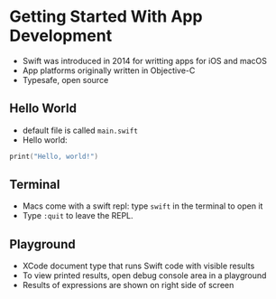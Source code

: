 # Getting Started With App Development

- Swift was introduced in 2014 for writting apps for iOS and macOS
- App platforms originally written in Objective-C
- Typesafe, open source

## Hello World

- default file is called `main.swift`
- Hello world:

```swift
print("Hello, world!")
```

## Terminal

- Macs come with a swift repl: type `swift` in the terminal to open it
- Type `:quit` to leave the REPL.

## Playground

- XCode document type that runs Swift code with visible results
- To view printed results, open debug console area in a playground
- Results of expressions are shown on right side of screen
